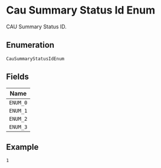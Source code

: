 
# Cau Summary Status Id Enum

CAU Summary Status ID.

## Enumeration

`CauSummaryStatusIdEnum`

## Fields

| Name |
|  --- |
| `ENUM_0` |
| `ENUM_1` |
| `ENUM_2` |
| `ENUM_3` |

## Example

```
1
```


